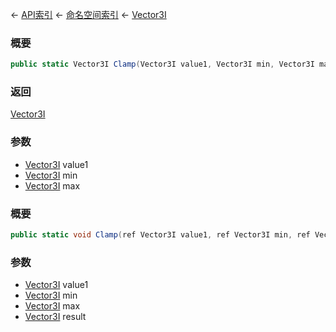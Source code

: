 ← [API索引](Api-Index) ← [命名空间索引](Namespace-Index) ← [Vector3I](VRageMath.Vector3I)

### 概要

```csharp
public static Vector3I Clamp(Vector3I value1, Vector3I min, Vector3I max)
```

### 返回

[Vector3I](VRageMath.Vector3I)

### 参数

* [Vector3I](VRageMath.Vector3I) value1
* [Vector3I](VRageMath.Vector3I) min
* [Vector3I](VRageMath.Vector3I) max
### 概要

```csharp
public static void Clamp(ref Vector3I value1, ref Vector3I min, ref Vector3I max, out Vector3I result)
```

### 参数

* [Vector3I](VRageMath.Vector3I) value1
* [Vector3I](VRageMath.Vector3I) min
* [Vector3I](VRageMath.Vector3I) max
* [Vector3I](VRageMath.Vector3I) result
